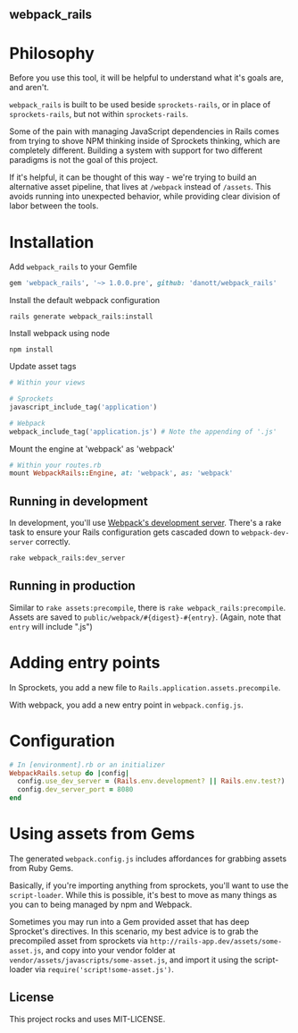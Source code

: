 webpack_rails
-------------

# Philosophy

Before you use this tool, it will be helpful to understand what it's goals are, and aren't.

`webpack_rails` is built to be used beside `sprockets-rails`, or in place of `sprockets-rails`, but not within `sprockets-rails`.

Some of the pain with managing JavaScript dependencies in Rails comes from trying to shove NPM thinking inside of Sprockets thinking, which are completely different. Building a system with support for two different paradigms is not the goal of this project.

If it's helpful, it can be thought of this way - we're trying to build an alternative asset pipeline, that lives at `/webpack` instead of `/assets`. This avoids running into unexpected behavior, while providing clear division of labor between the tools.

# Installation

Add `webpack_rails` to your Gemfile

```ruby
gem 'webpack_rails', '~> 1.0.0.pre', github: 'danott/webpack_rails'
```

Install the default webpack configuration

```
rails generate webpack_rails:install
```

Install webpack using node

```
npm install
```

Update asset tags

```ruby
# Within your views

# Sprockets
javascript_include_tag('application')

# Webpack
webpack_include_tag('application.js') # Note the appending of '.js'
```

Mount the engine at 'webpack' as 'webpack'

```ruby
# Within your routes.rb
mount WebpackRails::Engine, at: 'webpack', as: 'webpack'
```

## Running in development

In development, you'll use [Webpack's development server][]. There's a rake task to ensure your Rails configuration gets cascaded down to `webpack-dev-server` correctly.

```bash
rake webpack_rails:dev_server
```

## Running in production

Similar to `rake assets:precompile`, there is `rake webpack_rails:precompile`. Assets are saved to `public/webpack/#{digest}-#{entry}`. (Again, note that `entry` will include ".js")

# Adding entry points

In Sprockets, you add a new file to `Rails.application.assets.precompile`.

With webpack, you add a new entry point in `webpack.config.js`.

# Configuration

```ruby
# In [environment].rb or an initializer
WebpackRails.setup do |config|
  config.use_dev_server = (Rails.env.development? || Rails.env.test?)
  config.dev_server_port = 8080
end
```

# Using assets from Gems

The generated `webpack.config.js` includes affordances for grabbing assets from Ruby Gems.

Basically, if you're importing anything from sprockets, you'll want to use the `script-loader`. While this is possible, it's best to move as many things as you can to being managed by npm and Webpack.

Sometimes you may run into a Gem provided asset that has deep Sprocket's directives. In this scenario, my best advice is to grab the precompiled asset from sprockets via `http://rails-app.dev/assets/some-asset.js`, and copy into your vendor folder at `vendor/assets/javascripts/some-asset.js`,  and import it using the script-loader via `require('script!some-asset.js')`.

## License

This project rocks and uses MIT-LICENSE.

[reaction]: http://github.com/danott/reaction
[Webpack's development server]: http://webpack.github.io/docs/webpack-dev-server.html
